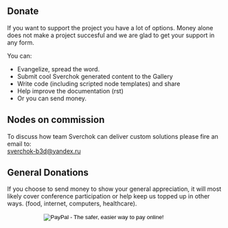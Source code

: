 ## Donate

If you want to support the project you have a lot of options. Money alone does not make a project succesful and we are glad to get your support in any form.

You can:

- Evangelize, spread the word.
- Submit cool Sverchok generated content to the Gallery
- Write code (including scripted node templates) and share
- Help improve the documentation (rst)
- Or you can send money.  
 

## Nodes on commission

To discuss how team Sverchok can deliver custom solutions please fire an email to: <br> sverchok-b3d@yandex.ru

## General Donations
 
If you choose to send money to show your general appreciation, it will most likely cover conference participation or help keep us topped up in other ways. (food, internet, computers, healthcare).

<p class="sv_content_donation">
	<form action="https://www.paypal.com/cgi-bin/webscr" method="post" target="_top" style='margin-left: 85px;'>
	<input type="hidden" name="cmd" value="_s-xclick">
	<input type="hidden" name="hosted_button_id" value="JZESR6GN9AKNS">
	<input type="image" src="https://www.paypalobjects.com/en_US/RU/i/btn/btn_donateCC_LG.gif" border="0" name="submit" alt="PayPal - The safer, easier way to pay online!">
	<img alt="" border="0" src="https://www.paypalobjects.com/ru_RU/i/scr/pixel.gif" width="1" height="1"></form>
</p>